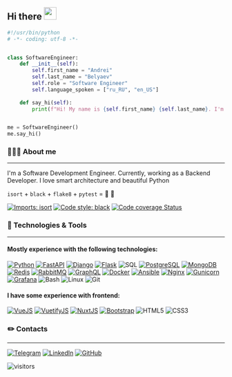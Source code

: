 ## Hi there <img src="https://github.com/TheDudeThatCode/TheDudeThatCode/blob/master/Assets/Hi.gif" width="29px">


```python
#!/usr/bin/python
# -*- coding: utf-8 -*-


class SoftwareEngineer:
    def __init__(self):
        self.first_name = "Andrei"
        self.last_name = "Belyaev"
        self.role = "Software Engineer"
        self.language_spoken = ["ru_RU", "en_US"]
        
    def say_hi(self):
        print(f"Hi! My name is {self.first_name} {self.last_name}. I'm a {self.role}.")


me = SoftwareEngineer()
me.say_hi()
```

### 👨🏼‍💻 About me

---

I'm a Software Development Engineer. Currently, working as a Backend Developer.
I love smart architecture and beautiful Python

`isort` + `black` + `flake8` + `pytest` = 💚 🐍

[![Imports: isort](https://img.shields.io/badge/%20imports-isort-%231674b1?style=flat&labelColor=ef8336)](https://pycqa.github.io/isort/)
[![Code style: black](https://img.shields.io/badge/code%20style-black-000000.svg)](https://github.com/psf/black)
[![Code coverage Status](https://img.shields.io/badge/codecov-100﹪-00?&logo=Codecov)](https://codecov.io/)


### 🔧 Technologies & Tools

---

#### Mostly experience with the following technologies:

[![Python](https://img.shields.io/badge/-Python-000?&logo=Python)](https://www.python.org/)
[![FastAPI](https://img.shields.io/badge/-FastAPI-000?&logo=FastAPI)](https://fastapi.tiangolo.com/)
[![Django](https://img.shields.io/badge/-Django-000?&logo=Django)](https://www.djangoproject.com/)
[![Flask](https://img.shields.io/badge/-Flask-000?&logo=Flask)](https://flask.palletsprojects.com/en/latest/)
![SQL](https://img.shields.io/badge/-SQL-000?&logo=MySQL)
[![PostgreSQL](https://img.shields.io/badge/-PostgreSQL-000?&logo=PostgreSQL)](https://www.postgresql.org/)
[![MongoDB](https://img.shields.io/badge/-MongoDB-000?&logo=MongoDB)](https://www.mongodb.com/)
[![Redis](https://img.shields.io/badge/-Redis-000?&logo=Redis)](https://redis.io/)
[![RabbitMQ](https://img.shields.io/badge/-RabbitMQ-000?&logo=RabbitMQ)](https://www.rabbitmq.com/)
[![GraphQL](https://img.shields.io/badge/-GraphQL-000?&logo=GraphQL)](https://graphql.org/)
[![Docker](https://img.shields.io/badge/-Docker-000?&logo=Docker)](https://www.docker.com/)
[![Ansible](https://img.shields.io/badge/-Ansible-000?&logo=Ansible)](https://www.ansible.com/)
[![Nginx](https://img.shields.io/badge/-Nginx-000?&logo=Nginx)](https://nginx.org/)
[![Gunicorn](https://img.shields.io/badge/-Gunicorn-000?&logo=Gunicorn)](https://gunicorn.org/)
[![Grafana](https://img.shields.io/badge/-Grafana-000?&logo=grafana)](https://grafana.com/)
![Bash](https://img.shields.io/badge/-Shell-000?&logo=gnu-bash)
![Linux](https://img.shields.io/badge/-Linux-000?&logo=Linux)
![Git](https://img.shields.io/badge/-Git-000?&logo=Git)

#### I have some experience with frontend:

[![VueJS](https://img.shields.io/badge/-Vue.js-000?&logo=Vue.js)](https://vuejs.org/)
[![VuetifyJS](https://img.shields.io/badge/-Vuetify.js-000?&logo=Vuetify)](https://vuetifyjs.com/en/)
[![NuxtJS](https://img.shields.io/badge/-Nuxt.js-000?&logo=Nuxt.js)](https://nuxtjs.org/)
[![Bootstrap](https://img.shields.io/badge/-Bootstrap-000?&logo=Bootstrap)](https://getbootstrap.com/)
![HTML5](https://img.shields.io/badge/-HTML5-000?&logo=HTML5)
![CSS3](https://img.shields.io/badge/-CSS3-000?&logo=CSS3)


### ✏️ Contacts

---

[![Telegram](https://img.shields.io/badge/-Telegram-000?&logo=Telegram)](https://t.me/Jeishod)
[![LinkedIn](https://img.shields.io/badge/-LinkedIn-000?&logo=LinkedIn)](https://linkedin.com/in/Jeishod)
[![GitHub](https://img.shields.io/badge/-GitHub-000?&logo=GitHub)](https://github.com/Jeishod)



![visitors](https://visitor-badge.laobi.icu/badge?page_id=Jeishod.Jeishod)
